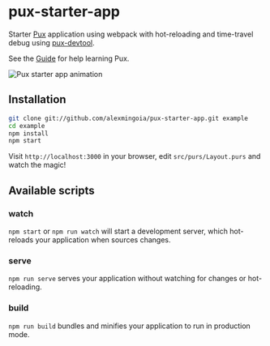 # pux-starter-app

Starter [Pux](https://github.com/alexmingoia/purescript-pux/) application using
webpack with hot-reloading and time-travel debug using
[pux-devtool](https://github.com/alexmingoia/pux-devtool).

See the [Guide](https://alexmingoia.github.io/purescript-pux) for help learning
Pux.

![Pux starter app animation](support/pux-starter-app.gif)

## Installation

```sh
git clone git://github.com/alexmingoia/pux-starter-app.git example
cd example
npm install
npm start
```

Visit `http://localhost:3000` in your browser, edit `src/purs/Layout.purs`
and watch the magic!

## Available scripts

### watch

`npm start` or `npm run watch` will start a development server, which
hot-reloads your application when sources changes.

### serve

`npm run serve` serves your application without watching for changes or
hot-reloading.

### build

`npm run build` bundles and minifies your application to run in production mode.
